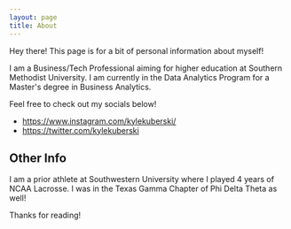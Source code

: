 ```yaml
---
layout: page
title: About
---
```


<p class="message">
  Hey there! This page is for a bit of personal information about myself!
</p>

I am a Business/Tech Professional aiming for higher education at Southern Methodist University. I am currently in the Data Analytics Program for a Master's degree in Business Analytics.

Feel free to check out my socials below!

* https://www.instagram.com/kylekuberski/
* https://twitter.com/kylekuberski


## Other Info

I am a prior athlete at Southwestern University where I played 4 years of NCAA Lacrosse. I was in the Texas Gamma Chapter of Phi Delta Theta as well!

Thanks for reading!
